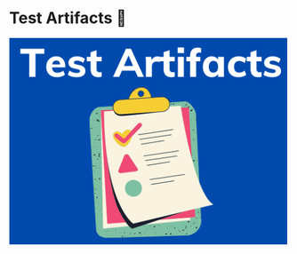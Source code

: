 # Test Artifacts 📖
![Logo](https://github.com/SereJaPWNZ/Test_artifact/blob/master/assert/logo.png)
